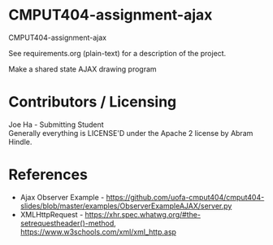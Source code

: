 CMPUT404-assignment-ajax
==============================

CMPUT404-assignment-ajax

See requirements.org (plain-text) for a description of the project.

Make a shared state AJAX drawing program

Contributors / Licensing
========================

Joe Ha - Submitting Student <br>
Generally everything is LICENSE'D under the Apache 2 license by Abram Hindle.

References
========================
- Ajax Observer Example - https://github.com/uofa-cmput404/cmput404-slides/blob/master/examples/ObserverExampleAJAX/server.py
- XMLHttpRequest - https://xhr.spec.whatwg.org/#the-setrequestheader()-method, https://www.w3schools.com/xml/xml_http.asp